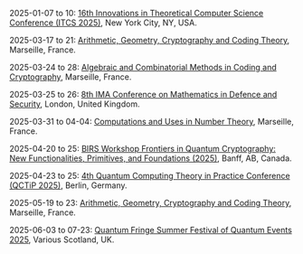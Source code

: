 2025-01-07 to 10: [16th Innovations in Theoretical Computer Science Conference (ITCS 2025)](http://itcs-conf.org "ITCS 2025 focuses on groundbreaking ideas in theoretical computer science. Topical areas include algorithms, complexity theory, cryptography, quantum computing, and machine learning theory. The conference emphasizes innovative approaches to computational problems, fostering interdisciplinary connections between computer science, mathematics, and physics, with a focus on novel paradigms and foundational advancements."), New York City, NY, USA.

2025-03-17 to 21: [Arithmetic, Geometry, Cryptography and Coding Theory](https://conferences.cirm-math.fr/2835.html "The workshop explores arithmetic geometry, cryptography, and coding theory. Topics include finite fields, elliptic curves, and error-correcting codes. Discussions cover applications in quantum cryptography and theoretical physics, emphasizing mathematical structures for secure systems."), Marseille, France.

2025-03-24 to 28: [Algebraic and Combinatorial Methods in Coding and Cryptography](https://conferences.cirm-math.fr/2833.html "The workshop explores algebraic and combinatorial methods in coding theory and cryptography. Topics include error-correcting codes, cryptographic protocols, and finite fields. Discussions cover applications in secure communication and quantum computing, emphasizing mathematical foundations for physical systems."), Marseille, France.

2025-03-25 to 26: [8th IMA Conference on Mathematics in Defence and Security](https://ima.org.uk/26135/8th-ima-conference-on-mathematics-in-defence-and-security-mathematics-for-decision-support/ "The conference explores mathematical methods for defense and security, with applications in physics. Topics include optimization, cryptography, and data analysis for decision support. Discussions cover modeling for sensor systems and cybersecurity, emphasizing mathematical techniques for physical and computational security."), London, United Kingdom.

2025-03-31 to 04-04: [Computations and Uses in Number Theory](https://conferences.cirm-math.fr/2834.html "The workshop explores computational methods in number theory, focusing on applications. Topics include prime factorization, L-functions, and Diophantine equations. Discussions cover applications in cryptography and theoretical physics, emphasizing efficient algorithms for arithmetic problems."), Marseille, France.

2025-04-20 to 25: [BIRS Workshop Frontiers in Quantum Cryptography: New Functionalities, Primitives, and Foundations (2025)](https://www.birs.ca/events/2025/5-day-workshops/25w5445 "This workshop explores quantum cryptography, focusing on quantum key distribution, post-quantum cryptography, and quantum secure protocols. Topics include entanglement-based schemes, cryptographic primitives, and applications in secure communication, emphasizing theoretical foundations and practical implementations."), Banff, AB, Canada.

2025-04-23 to 25: [4th Quantum Computing Theory in Practice Conference (QCTiP 2025)](https://qctip2025.com "QCTiP 2025 focuses on quantum computing theory and practice, covering quantum algorithms, error correction, and hardware implementations. Topics include variational quantum circuits, quantum optimization, and applications in cryptography and chemistry, emphasizing bridging theory and experiment."), Berlin, Germany.

2025-05-19 to 23: [Arithmetic, Geometry, Cryptography and Coding Theory](https://conferences.cirm-math.fr/3343.html "The conference explores arithmetic geometry, cryptography, and coding theory. Topics include elliptic curves, error-correcting codes, and cryptographic protocols. Discussions cover applications in secure communication and quantum computing, emphasizing mathematical foundations for physical systems."), Marseille, France.

2025-06-03 to 07-23: [Quantum Fringe Summer Festival of Quantum Events 2025](https://www.quantumsoftwarelab.com/quantum-fringe-scotland "This festival explores quantum technologies, focusing on quantum computing, algorithms, and cryptography. Topics include quantum circuit design, quantum machine learning, and applications in optimization, emphasizing interdisciplinary advancements in quantum software and hardware development."), Various Scotland, UK.

